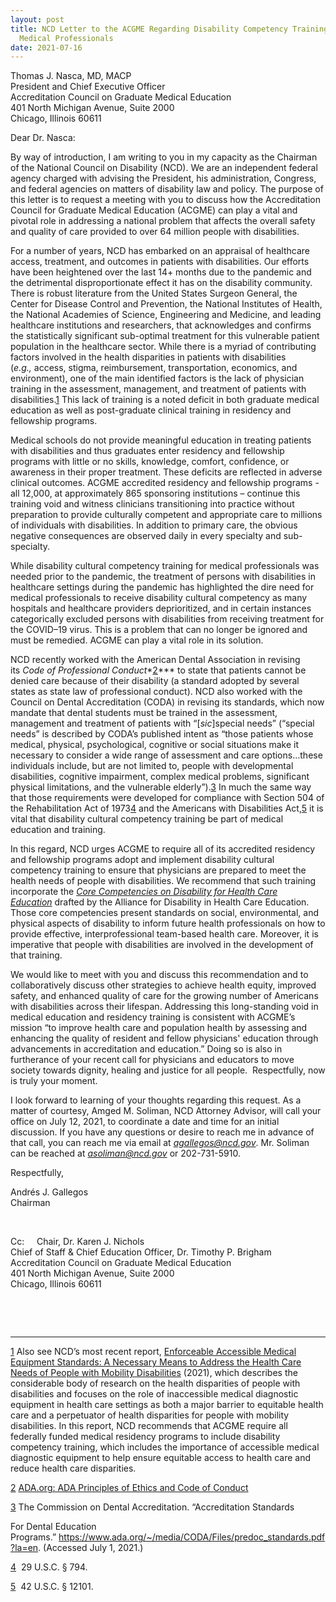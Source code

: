```yaml
---
layout: post
title: NCD Letter to the ACGME Regarding Disability Competency Training of
  Medical Professionals
date: 2021-07-16
---
```

Thomas J. Nasca, MD, MACP\
President and Chief Executive Officer\
Accreditation Council on Graduate Medical Education\
401 North Michigan Avenue, Suite 2000\
Chicago, Illinois 60611

Dear Dr. Nasca:

By way of introduction, I am writing to you in my capacity as the Chairman of the National Council on Disability (NCD). We are an independent federal agency charged with advising the President, his administration, Congress, and federal agencies on matters of disability law and policy. The purpose of this letter is to request a meeting with you to discuss how the Accreditation Council for Graduate Medical Education (ACGME) can play a vital and pivotal role in addressing a national problem that affects the overall safety and quality of care provided to over 64 million people with disabilities.

For a number of years, NCD has embarked on an appraisal of healthcare access, treatment, and outcomes in patients with disabilities. Our efforts have been heightened over the last 14+ months due to the pandemic and the detrimental disproportionate effect it has on the disability community. There is robust literature from the United States Surgeon General, the Center for Disease Control and Prevention, the National Institutes of Health, the National Academies of Science, Engineering and Medicine, and leading healthcare institutions and researchers, that acknowledges and confirms the statistically significant sub-optimal treatment for this vulnerable patient population in the healthcare sector. While there is a myriad of contributing factors involved in the health disparities in patients with disabilities (*e.g.,* access, stigma, reimbursement, transportation, economics, and environment), one of the main identified factors is the lack of physician training in the assessment, management, and treatment of patients with disabilities.[1](https://ncd.gov/publications/2021/ncd-letter-acgme-regarding-disability-competency-training-medical-professionals#_ftn1) This lack of training is a noted deficit in both graduate medical education as well as post-graduate clinical training in residency and fellowship programs.

Medical schools do not provide meaningful education in treating patients with disabilities and thus graduates enter residency and fellowship programs with little or no skills, knowledge, comfort, confidence, or awareness in their proper treatment. These deficits are reflected in adverse clinical outcomes. ACGME accredited residency and fellowship programs - all 12,000, at approximately 865 sponsoring institutions – continue this training void and witness clinicians transitioning into practice without preparation to provide culturally competent and appropriate care to millions of individuals with disabilities. In addition to primary care, the obvious negative consequences are observed daily in every specialty and sub-specialty.

While disability cultural competency training for medical professionals was needed prior to the pandemic, the treatment of persons with disabilities in healthcare settings during the pandemic has highlighted the dire need for medical professionals to receive disability cultural competency as many hospitals and healthcare providers deprioritized, and in certain instances categorically excluded persons with disabilities from receiving treatment for the COVID–19 virus. This is a problem that can no longer be ignored and must be remedied. ACGME can play a vital role in its solution.

NCD recently worked with the American Dental Association in revising its *Code of Professional Conduct**[2](https://ncd.gov/publications/2021/ncd-letter-acgme-regarding-disability-competency-training-medical-professionals#_ftn2)*** to state that patients cannot be denied care because of their disability (a standard adopted by several states as state law of professional conduct). NCD also worked with the Council on Dental Accreditation (CODA) in revising its standards, which now mandate that dental students must be trained in the assessment, management and treatment of patients with “[*sic*]special needs” (“special needs” is described by CODA’s published intent as “those patients whose medical, physical, psychological, cognitive or social situations make it necessary to consider a wide range of assessment and care options…these individuals include, but are not limited to, people with developmental disabilities, cognitive impairment, complex medical problems, significant physical limitations, and the vulnerable elderly”).[3](https://ncd.gov/publications/2021/ncd-letter-acgme-regarding-disability-competency-training-medical-professionals#_ftn3) In much the same way that those requirements were developed for compliance with Section 504 of the Rehabilitation Act of 1973[4](https://ncd.gov/publications/2021/ncd-letter-acgme-regarding-disability-competency-training-medical-professionals#_ftn4) and the Americans with Disabilities Act,[5](https://ncd.gov/publications/2021/ncd-letter-acgme-regarding-disability-competency-training-medical-professionals#_ftn5) it is vital that disability cultural competency training be part of medical education and training.

In this regard, NCD urges ACGME to require all of its accredited residency and fellowship programs adopt and implement disability cultural competency training to ensure that physicians are prepared to meet the health needs of people with disabilities. We recommend that such training incorporate the *[Core Competencies on Disability for Health Care Education](https://nisonger.osu.edu/education-training/ohio-disability-health-program/corecompetenciesondisability/)* drafted by the Alliance for Disability in Health Care Education. Those core competencies present standards on social, environmental, and physical aspects of disability to inform future health professionals on how to provide effective, interprofessional team-based health care. Moreover, it is imperative that people with disabilities are involved in the development of that training.

We would like to meet with you and discuss this recommendation and to collaboratively discuss other strategies to achieve health equity, improved safety, and enhanced quality of care for the growing number of Americans with disabilities across their lifespan. Addressing this long-standing void in medical education and residency training is consistent with ACGME’s mission “to improve health care and population health by assessing and enhancing the quality of resident and fellow physicians' education through advancements in accreditation and education.” Doing so is also in furtherance of your recent call for physicians and educators to move society towards dignity, healing and justice for all people.  Respectfully, now is truly your moment.

I look forward to learning of your thoughts regarding this request. As a matter of courtesy, Amged M. Soliman, NCD Attorney Advisor, will call your office on July 12, 2021, to coordinate a date and time for an initial discussion. If you have any questions or desire to reach me in advance of that call, you can reach me via email at *[agallegos@ncd.gov](mailto:agallegos@ncd.gov)*. Mr. Soliman can be reached at *[asoliman@ncd.gov](mailto:asoliman@ncd.gov)* or 202-731-5910.

Respectfully,

Andrés J. Gallegos\
Chairman

 

Cc:     Chair, Dr. Karen J. Nichols\
Chief of Staff & Chief Education Officer, Dr. Timothy P. Brigham\
Accreditation Council on Graduate Medical Education\
401 North Michigan Avenue, Suite 2000\
Chicago, Illinois 60611

 

 



- - -

[1](https://ncd.gov/publications/2021/ncd-letter-acgme-regarding-disability-competency-training-medical-professionals#_ftnref1) Also see NCD’s most recent report, [Enforceable Accessible Medical Equipment Standards: A Necessary Means to Address the Health Care Needs of People with Mobility Disabilities](https://ncd.gov/publications/2021/enforceable-accessible-medical-equipment-standards) (2021), which describes the considerable body of research on the health disparities of people with disabilities and focuses on the role of inaccessible medical diagnostic equipment in health care settings as both a major barrier to equitable health care and a perpetuator of health disparities for people with mobility disabilities. In this report, NCD recommends that ACGME require all federally funded medical residency programs to include disability competency training, which includes the importance of accessible medical diagnostic equipment to help ensure equitable access to health care and reduce health care disparities.

[2](https://ncd.gov/publications/2021/ncd-letter-acgme-regarding-disability-competency-training-medical-professionals#_ftnref2) [ADA.org: ADA Principles of Ethics and Code of Conduct](https://www.ada.org/~/media/ADA/Member%20Center/Ethics/ADA_Code_Of_Ethics_November_2020.pdf?la=en)

[3](https://ncd.gov/publications/2021/ncd-letter-acgme-regarding-disability-competency-training-medical-professionals#_ftnref3) The Commission on Dental Accreditation. “Accreditation Standards

For Dental Education Programs.” <https://www.ada.org/~/media/CODA/Files/predoc_standards.pdf?la=en>. (Accessed July 1, 2021.)

[4](https://ncd.gov/publications/2021/ncd-letter-acgme-regarding-disability-competency-training-medical-professionals#_ftnref4)  29 U.S.C. § 794.

[5](https://ncd.gov/publications/2021/ncd-letter-acgme-regarding-disability-competency-training-medical-professionals#_ftnref5)  42 U.S.C. § 12101.
